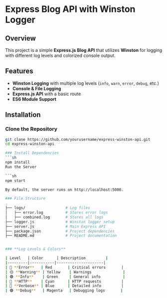 # Express Blog API with Winston Logger

## Overview
This project is a simple **Express.js Blog API** that utilizes **Winston** for logging with different log levels and colorized console output.

## Features
- **Winston Logging** with multiple log levels (`info`, `warn`, `error`, `debug`, etc.)
- **Console & File Logging**
- **Express.js API** with a basic route
- **ES6 Module Support**

## Installation

### Clone the Repository
```sh
git clone https://github.com/yourusername/express-winston-api.git
cd express-winston-api

### Install Dependencies  
```sh
npm install
Run the Server

```sh
npm start

By default, the server runs on http://localhost:5000.

### File Structure
.
├── logs/                  # Log files
│   ├── error.log          # Stores error logs
│   ├── combined.log       # Stores all logs
├── logger.js              # Winston logger setup
├── server.js              # Main Express API
├── package.json           # Project dependencies
├── README.md              # Project documentation


### **Log Levels & Colors**  

| Level   | Color      | Description         |
|---------|-----------|---------------------|
| 🔴 **Error**   | Red       | Critical errors       |
| 🟡 **Warning** | Yellow    | Warnings              |
| 🟢 **Info**    | Green     | General info          |
| 🔵 **HTTP**    | Cyan      | HTTP requests         |
| 🔵 **Verbose** | Blue      | Detailed info         |
| 🟣 **Debug**   | Magenta   | Debugging logs       |